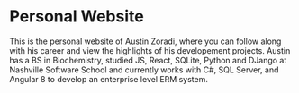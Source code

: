# Personal Website

This is the personal website of Austin Zoradi, where you can follow along with his career and view the highlights of his developement projects.  Austin has a BS in Biochemistry, studied JS, React, SQLite, Python and DJango at Nashville Software School and currently works with C#, SQL Server, and Angular 8 to develop an enterprise level ERM system.
